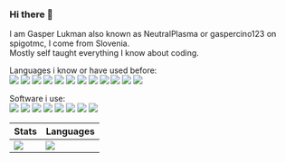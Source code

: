 ### Hi there 👋

I am Gasper Lukman also known as NeutralPlasma or gaspercino123 on spigotmc, I come from Slovenia. <br>
Mostly self taught everything I know about coding.

Languages i know or have used before:
<br>
<img src="https://img.shields.io/static/v1?label=NODE.JS&message=14.15.1&style=for-the-badge&color=43853D&logo=NODE.JS"/>
<img src="https://img.shields.io/static/v1?label=PHP&message=8.x&style=for-the-badge&color=8892BF&logo=PHP"/>
<img src="https://img.shields.io/static/v1?label=HTML&message=HTML5&style=for-the-badge&color=D63933&logo=HTML5"/>
<img src="https://img.shields.io/static/v1?label=Java&message=17&style=for-the-badge&color=F80000&logo=OpenJDK"/>
<img src="https://img.shields.io/static/v1?label=Kotlin&message=1.7&style=for-the-badge&color=7F52FF&logo=Kotlin"/>
<img src="https://img.shields.io/static/v1?label=C%2B%2B&message=20&style=for-the-badge&color=00599C&logo=c%2B%2B"/>
<img src="https://img.shields.io/static/v1?label=JavaScript&message=ES13&style=for-the-badge&color=F7DF1E&logo=JavaScript"/>
<img src="https://img.shields.io/static/v1?label=VBA&message=VBA&style=for-the-badge&color=217346&logo=Microsoft Excel"/>
<img src="https://img.shields.io/static/v1?label=CSS&message=CSS3&style=for-the-badge&color=1572B6&logo=CSS"/>
<img src="https://img.shields.io/static/v1?label=SQL&message=MariaDB&style=for-the-badge&color=003545&logo=MariaDB"/>
<img src="https://img.shields.io/static/v1?label=Lua&message=5.4&style=for-the-badge&color=2C2D72&logo=Lua"/>
<img src="https://img.shields.io/static/v1?label=TypeScript&message=4.8.x&style=for-the-badge&color=3178C6&logo=Typescript"/>

Software i use:
<br>
<img src="https://img.shields.io/static/v1?label=JetBrains&message=Intellij IDEA&style=for-the-badge&color=7F52FF&logo=IntelliJ IDEA"/>
<img src="https://img.shields.io/static/v1?label=JetBrains&message=PHP Storm&style=for-the-badge&color=fe318d&logo=PhpStorm"/>
<img src="https://img.shields.io/static/v1?label=JetBrains&message=PyCharm&style=for-the-badge&color=21d78d&logo=PyCharm"/>
<img src="https://img.shields.io/static/v1?label=Visual%20studio&message=2022%20enterprise&style=for-the-badge&color=5C2D91&logo=visual-studio"/>
<img src="https://img.shields.io/static/v1?label=Visual%20studio&message=2019%20enterprise&style=for-the-badge&color=5C2D91&logo=visual-studio"/>
<img src="https://img.shields.io/static/v1?label=GitKraken&message=8.8.0&style=for-the-badge&color=179287&logo=GitKraken"/>
<img src="https://img.shields.io/static/v1?label=GitHub&message=NeutralPlasma&style=for-the-badge&color=181717&logo=Github"/>
<img src="https://img.shields.io/static/v1?label=PostMan&message=9.31.0&style=for-the-badge&color=FF6C37&logo=Postman"/>


<p align="center">


| Stats  | Languages |
| ------------- | ------------- |
| <img src="https://github-readme-stats.vercel.app/api?username=NeutralPlasma&show_icons=true&theme=onedark">  | <img src="https://github-readme-stats.vercel.app/api/top-langs/?username=NeutralPlasma&theme=onedark&show_icons=true&layout=compact">  |
</p>

